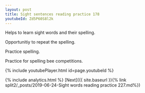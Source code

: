 ```yaml
---
layout: post
title: Sight sentences reading practice 178
youtubeId: Zd5P60S8l2k
---
```

 
 
Helps to learn sight words and their spelling.

Opportunitiy to repeat the spelling. 

Practice spelling. 
 
Practice for spelling bee competitions. 
 
{% include youtubePlayer.html id=page.youtubeId %}
 
 
{% include analytics.html %} 
[Next]({{ site.baseurl }}{% link  split2/_posts/2019-06-24-Sight words reading practice 227.md%})
 
